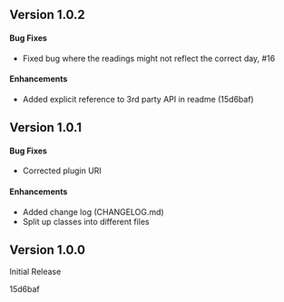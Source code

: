 ## Version 1.0.2
#### Bug Fixes
- Fixed bug where the readings might not reflect the correct day, #16

#### Enhancements
- Added explicit reference to 3rd party API in readme (15d6baf)

## Version 1.0.1
#### Bug Fixes
- Corrected plugin URI

#### Enhancements
- Added change log (CHANGELOG.md)
- Split up classes into different files

## Version 1.0.0
Initial Release

15d6baf